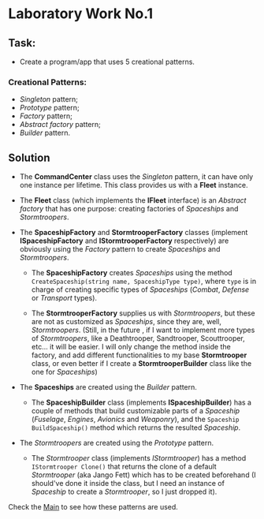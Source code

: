 # Laboratory Work No.1

## Task:
- Create a program/app that uses 5 creational patterns.

### Creational Patterns:
+ _Singleton_ pattern;
+ _Prototype_ pattern;
+ _Factory_ pattern;
+ _Abstract factory_ pattern;
+ _Builder_ pattern.

## Solution

- The __CommandCenter__ class uses the _Singleton_ pattern, it can have only one instance per lifetime. This class provides us with a  __Fleet__ instance.

- The __Fleet__ class (which implements the __IFleet__ interface) is an _Abstract factory_ that has one purpose: creating factories of _Spaceships_ and _Stormtroopers_.

- The __SpaceshipFactory__ and __StormtrooperFactory__ classes (implement __ISpaceshipFactory__ and __IStormtrooperFactory__ respectively) are obviously using the _Factory_ pattern to create _Spaceships_ and _Stormtroopers_.

  + The __SpaceshipFactory__ creates _Spaceships_ using the method `CreateSpaceship(string name, SpaceshipType type)`, where `type` is in charge of creating specific types of  _Spaceships_ (_Combat_, _Defense_ or _Transport_ types).

  + The __StormtrooperFactory__ supplies us with _Stormtroopers_, but these are not as customized as _Spaceships_, since they are, well, _Stormtroopers_. (Still, in the future , if I want to implement more types of _Stormtroopers_, like a Deathtrooper, Sandtrooper, Scouttrooper, etc... it will be easier. I will only change the method inside the factory, and add different functionalities to my base __Stormtrooper__ class, or even better if I create a __StormtrooperBuilder__ class like the one for _Spaceships_)

- The __Spaceships__ are created using the _Builder_ pattern.

  + The __SpaceshipBuilder__ class (implements __ISpaceshipBuilder__) has a couple of methods that build customizable parts of a _Spaceship_ (_Fuselage_, _Engines_, _Avionics_ and _Weaponry_), and the `Spaceship BuildSpaceship()` method which returns the resulted _Spaceship_.

- The _Stormtroopers_ are created using the _Prototype_ pattern.

  + The _Stormtrooper_ class (implements _IStormtrooper_) has a method `IStormtrooper Clone()` that returns the clone of a default _Stormtrooper_ (aka Jango Fett) which has to be created beforehand (I should've done it inside the class, but I need an instance of _Spaceship_ to create a _Stormtrooper_, so I just dropped it).


Check the [Main](https://github.com/skidne/TMPS-Labs/blob/master/Client/Program.cs) to see how these patterns are used.
